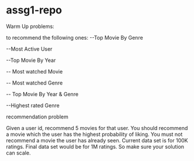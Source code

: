 # assg1-repo

Warm Up problems: 

to recommend the following ones:
--Top Movie By Genre

--Most Active User

--Top Movie By Year

-- Most watched Movie

-- Most watched Genre

-- Top Movie By Year & Genre

--Highest rated Genre


recommendation problem

Given a user id, recommend 5 movies for that user. You should recommend a movie which the user has the highest probability of liking. You must not recommend a movie the user has already seen. Current data set is for 100K ratings. Final data set would be for 1M ratings. So make sure your solution can scale.
